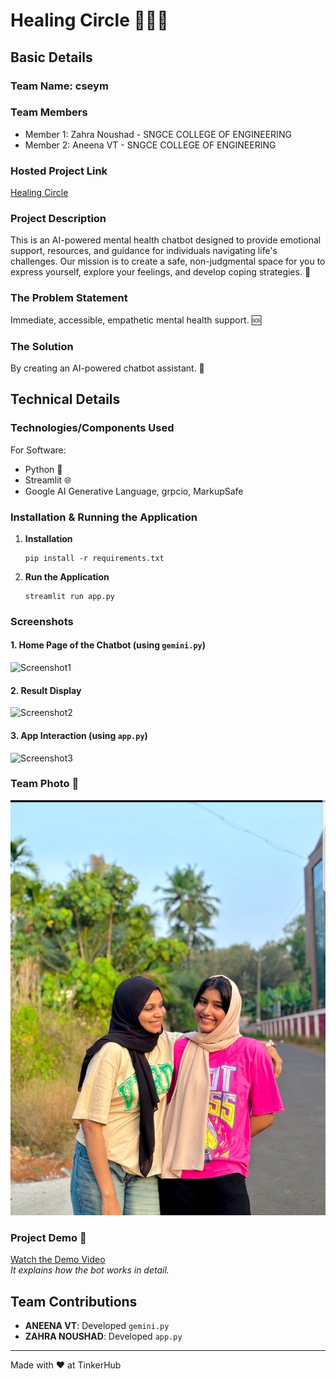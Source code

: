 # Healing Circle 🧘‍♀️💬

## Basic Details
### Team Name: cseym

### Team Members
- Member 1: Zahra Noushad - SNGCE COLLEGE OF ENGINEERING
- Member 2: Aneena VT - SNGCE COLLEGE OF ENGINEERING

### Hosted Project Link
[Healing Circle](https://healing-circle.streamlit.app/)

### Project Description
This is an AI-powered mental health chatbot designed to provide emotional support, resources, and guidance for individuals navigating life's challenges. Our mission is to create a safe, non-judgmental space for you to express yourself, explore your feelings, and develop coping strategies. 🌱

### The Problem Statement
Immediate, accessible, empathetic mental health support. 🆘

### The Solution
By creating an AI-powered chatbot assistant. 🤖

## Technical Details
### Technologies/Components Used
For Software:
- Python 🐍
- Streamlit 🌐
- Google AI Generative Language, grpcio, MarkupSafe

### Installation & Running the Application
1. **Installation**
   ```
   pip install -r requirements.txt
   ```

2. **Run the Application**
   ```
   streamlit run app.py
   ```

### Screenshots
#### 1. Home Page of the Chatbot (using `gemini.py`)
![Screenshot1](https://github.com/user-attachments/assets/06a7db96-3435-4b45-9f12-9e1f2372fae9)

#### 2. Result Display
![Screenshot2](https://github.com/user-attachments/assets/f15c4a04-9b6d-4125-a614-322dbf373e5c)

#### 3. App Interaction (using `app.py`)
![Screenshot3](https://github.com/user-attachments/assets/0b8e6a56-0013-4962-9c07-5fef568c6b23)

### Team Photo 📸
![Team Photo](/473dc6be-25cc-429e-bfad-8a6f9b21756f.jpg)

### Project Demo 🎥
[Watch the Demo Video](https://drive.google.com/drive/folders/1n7TBbQ47hszKG4TrwMBVRLq_xQ42OOKt?usp=drive_link)  
*It explains how the bot works in detail.*

## Team Contributions
- **ANEENA VT**: Developed `gemini.py`  
- **ZAHRA NOUSHAD**: Developed `app.py`

---
Made with ❤️ at TinkerHub

